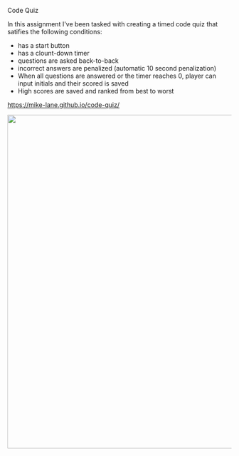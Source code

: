 Code Quiz

In this assignment I've been tasked with creating a timed code quiz that satifies the following conditions:
<ul>
    <li>has a start button</li>
    <li>has a clount-down timer</li>
    <li>questions are asked back-to-back</li>
    <li>incorrect answers are penalized (automatic 10 second penalization)</li>
    <li>When all questions are answered or the timer reaches 0, player can input initials and their scored is saved</li>
    <li>High scores are saved and ranked from best to worst</li>
</ul>

https://mike-lane.github.io/code-quiz/

<img src="href: ./assets/images/Screenshot-code-quiz.png" width="1074px" height="748px"/>
